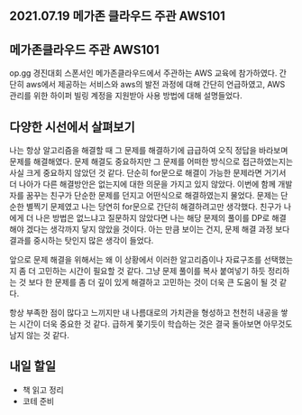 ## 2021.07.19 메가존 클라우드 주관 AWS101

## 메가존클라우드 주관 AWS101

op.gg 경진대회 스폰서인 메가존클라우드에서 주관하는 AWS 교육에 참가하였다. 간단히 aws에서 제공하는 서비스와 aws의 발전 과정에 대해 간단히 언급하였고, AWS 관리를 위한 하이퍼 빌링 계정을 지원받아 사용 방법에 대해 설명들었다.

## 다양한 시선에서 살펴보기

나는 항상 알고리즘을 해결할 때 그 문제를 해결하기에 급급하여 오직 정답을 바라보며 문제를 해결해였다. 문제 해결도 중요하지만 그 문제를 어떠한 방식으로 접근하였는지는 사실 크게 중요하지 않았던 것 같다. 단순히 for문으로 해결이 가능한 문제라면 거기서 더 나아가 다른 해결방안은 없는지에 대한 의문을 가지고 있지 않았다. 이번에 함께 개발자를 꿈꾸는 친구가 단순한 문제를 던지고 어떤식으로 해결하였는지 물었다. 문제는 단순한 별찍기 문제였고 나는 당연히 for문으로 간단히 해결하려고만 생각했다. 친구가 나에게 더 나은 방법은 없느냐고 질문하지 않았다면 나는 해당 문제의 풀이를 DP로 해결해야 겠다는 생각까지 닿지 않았을 것이다. 아는 만큼 보이는 건지, 문제 해결 과정 보다 결과를 중시하는 탓인지 많은 생각이 들었다.

앞으로 문제 해결을 위해서는 왜 이 상황에서 이러한 알고리즘이나 자료구조를 선택했는지 좀 더 고민하는 시간이 필요할 것 같다. 그냥 문제 풀이를 복사 붙여넣기 하듯 정리하는 것 보다 한 문제를 좀 더 깊이 있게 해결하고 고민하는 것이 더욱 큰 도움이 될 것 같다. 

항상 부족한 점이 많다고 느끼지만 내 나름대로의 가치관을 형성하고 천천히 내공을 쌓는 시간이 더욱 중요한 것 같다. 급하게 쫒기듯이 학습하는 것은 결국 돌아보면 아무것도 남지 않는 것 같다. 

## 내일 할일
 - 책 읽고 정리
 - 코테 준비
